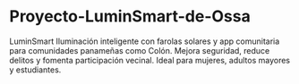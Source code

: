 # Proyecto-LuminSmart-de-Ossa
LuminSmart  Iluminación inteligente con farolas solares y app comunitaria para comunidades panameñas como Colón. Mejora seguridad, reduce delitos y fomenta participación vecinal. Ideal para mujeres, adultos mayores y estudiantes.
